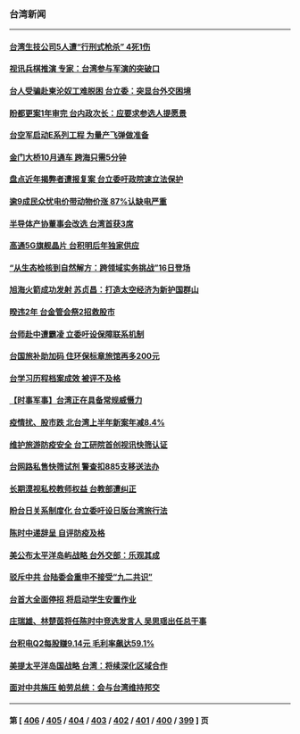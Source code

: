 ### 台湾新闻
---
#### [台湾生技公司5人遭“行刑式枪杀”  4死1伤](../../pages/ncid1349361/n13781101.md) 
#### [视讯兵棋推演 专家：台湾参与军演的突破口](../../pages/ncid1349361/n13781092.md) 
#### [台人受骗赴柬沦奴工难脱困 台立委：突显台外交困境](../../pages/ncid1349361/n13780909.md) 
#### [盼都更案1年审完 台内政次长：应要求参选人提愿景](../../pages/ncid1349361/n13780906.md) 
#### [台空军启动E系列工程 为量产飞弹做准备](../../pages/ncid1349361/n13780915.md) 
#### [金门大桥10月通车 跨海只需5分钟](../../pages/ncid1349361/n13780918.md) 
#### [盘点近年揭弊者遭报复案 台立委吁政院速立法保护](../../pages/ncid1349361/n13780920.md) 
#### [逾9成民众忧电价带动物价涨 87%认缺电严重](../../pages/ncid1349361/n13780913.md) 
#### [半导体产协董事会改选 台湾首获3席](../../pages/ncid1349361/n13780821.md) 
#### [高通5G旗舰晶片 台积明后年独家供应](../../pages/ncid1349361/n13780806.md) 
#### [“从生态检核到自然解方：跨领域实务挑战”16日登场](../../pages/ncid1349361/n13780787.md) 
#### [旭海火箭成功发射 苏贞昌：打造太空经济为新护国群山](../../pages/ncid1349361/n13780804.md) 
#### [暌违2年 台金管会祭2招救股市](../../pages/ncid1349361/n13780791.md) 
#### [台师赴中遭霸凌 立委吁设保障联系机制](../../pages/ncid1349361/n13780789.md) 
#### [台国旅补助加码 住环保标章旅馆再多200元](../../pages/ncid1349361/n13780794.md) 
#### [台学习历程档案成效 被评不及格](../../pages/ncid1349361/n13780798.md) 
#### [【时事军事】台湾正在具备常规威慑力](../../pages/ncid1349361/n13780562.md) 
#### [疫情扰、股市跌 北台湾上半年新案年减8.4%](../../pages/ncid1349361/n13780795.md) 
#### [维护旅游防疫安全 台工研院首创视讯快筛认证](../../pages/ncid1349361/n13780771.md) 
#### [台网路私售快筛试剂 警查扣885支移送法办](../../pages/ncid1349361/n13780800.md) 
#### [长期漠视私校教师权益 台教部遭纠正](../../pages/ncid1349361/n13780801.md) 
#### [盼台日关系制度化 台立委吁设日版台湾旅行法](../../pages/ncid1349361/n13780759.md) 
#### [陈时中递辞呈 自评防疫及格](../../pages/ncid1349361/n13780761.md) 
#### [美公布太平洋岛屿战略 台外交部：乐观其成](../../pages/ncid1349361/n13780748.md) 
#### [驳斥中共 台陆委会重申不接受“九二共识”](../../pages/ncid1349361/n13780470.md) 
#### [台首大全面停招 将启动学生安置作业](../../pages/ncid1349361/n13780802.md) 
#### [庄瑞雄、林楚茵将任陈时中竞选发言人 吴思瑶出任总干事](../../pages/ncid1349361/n13780769.md) 
#### [台积电Q2每股赚9.14元 毛利率飙达59.1%](../../pages/ncid1349361/n13780702.md) 
#### [美提太平洋岛国战略 台湾：将续深化区域合作](../../pages/ncid1349361/n13780628.md) 
#### [面对中共施压 帕劳总统：会与台湾维持邦交](../../pages/ncid1349361/n13780555.md) 

---
#### 第 [ [406](./406.md) / [405](./405.md) / [404](./404.md) / [403](./403.md) / [402](./402.md) / [401](./401.md) / [400](./400.md) / [399](./399.md) ] 页
